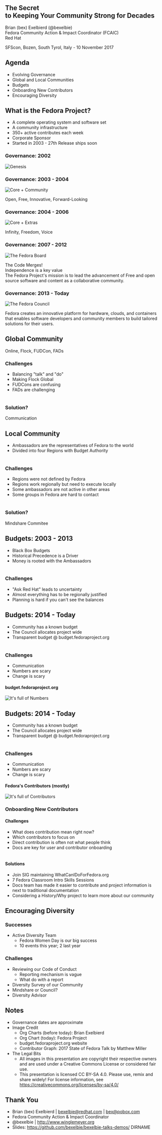 <!--Meta author:'Brian (bex) Exelbierd'-->
<!--Meta title:secret-to-keeping-community-strong-->
<!--Meta description:' The Secret to Keeping Your Community Strong for Decades: Open source software communities, as well as the individuals and the companies that form them, are constantly evolving. Come learn about how the Fedora community grows, evolving its governance, mission and community while staying true to its values for over a decade. In this talk, we’ll use real-life examples of community members who have become involved in Fedora, how we empower people to grow their local communities and how we bring them together globally. We’ll cover real examples that communities are faced with and the processes they’ve evolved to deal with them, from encouraging diversity to managing regional budgets to onboarding new contributors.'-->
<!--Meta theme:solarized-->
<!--Meta history:true-->
<!--Meta width:1280 height:800-->
<!--Meta center:false-->

<!--sec-->
## The Secret<br/>to Keeping Your Community Strong for Decades

Brian (bex) Exelbierd (@bexelbie)<br/>
Fedora Community Action & Impact Coordinator (FCAIC)<br/>
Red Hat

SFScon, Bozen, South Tyrol, Italy - 10 November 2017

<!--sec-->
## Agenda

- Evolving Governance
- Global and Local Communities
- Budgets
- Onboarding New Contributors
- Encouraging Diversity

<!--sec-->
## What is the Fedora Project?

- A complete operating system and software set
- A community infrastructure
- 350+ active contributes each week
- Corporate Sponsor
- Started in 2003 - 27th Release ships soon

<!--sec-->
### Governance: 2002

![Genesis](genesis.png)

<!--sec-->
### Governance: 2003 - 2004

![Core + Community](core-community.png)

Open, Free, Innovative, Forward-Looking

<!--sec-->
### Governance: 2004 - 2006

![Core + Extras](core-extras.png)

Infinity, Freedom, Voice

<!--sec-->
### Governance: 2007 - 2012

![The Fedora Board](board.png)

The Code Merges!<br/>
Independence is a key value<br/>
The Fedora Project's mission is to lead the advancement of Free and open source software and content as a collaborative community. 

<!--sec-->
### Governance: 2013 - Today

![The Fedora Council](orgchart.png)

Fedora creates an innovative platform for hardware, clouds, and containers that enables software developers and community members to build tailored solutions for their users.

<!--sec-->
## Global Community

Online, Flock, FUDCon, FADs

### Challenges
- Balancing "talk" and "do"
- Making Flock Global
- FUDCons are confusing
- FADs are challenging<br/>&nbsp;

### Solution?
Communication

<!--sec-->
## Local Community

- Ambassadors are the representatives of Fedora to the world
- Divided into four Regions with Budget Authority<br/>&nbsp;

### Challenges

- Regions were not defined by Fedora
- Regions work regionally but need to execute locally
- Some ambassadors are not active in other areas
- Some groups in Fedora are hard to contact<br/>&nbsp;

### Solution?

Mindshare Commitee

<!--sec-->
## Budgets: 2003 - 2013

- Black Box Budgets
- Historical Precedence is a Driver
- Money is rooted with the Ambassadors<br/>&nbsp;

### Challenges

- "Ask Red Hat" leads to uncertainty
- Almost everything has to be regionally justified
- Planning is hard if you can't see the balances

<!--sec-->
## Budgets: 2014 - Today

- Community has a known budget
- The Council allocates project wide
- Transparent budget @ budget.fedoraproject.org<br/>&nbsp;

### Challenges

- Communication
- Numbers are scary
- Change is scary

<!--sec-->
#### budget.fedoraproject.org
![It's full of Numbers](budget.png)

<!--sec-->
## Budgets: 2014 - Today

- Community has a known budget
- The Council allocates project wide
- Transparent budget @ budget.fedoraproject.org<br/>&nbsp;

### Challenges

- Communication
- Numbers are scary
- Change is scary

<!--sec-->
#### Fedora's Contributors (mostly)

![It's full of Contributors](contributors.png)

<!--sec-->
### Onboarding New Contributors

#### Challenges
- What does contribution mean right now?
- Which contributors to focus on
- Direct contribution is often not what people think
- Docs are key for user and contributor onboarding<br/>&nbsp;

#### Solutions
- Join SIG maintaining WhatCanIDoForFedora.org
- 7 Fedora Classroom Intro Skills Sessions
- Docs team has made it easier to contribute and project information is next to traditional documentation
- Considering a History/Why project to learn more about our community

<!--sec-->
## Encouraging Diversity

### Successes
- Active Diversity Team
  - Fedora Women Day is our big success
  - 10 events this year; 2 last year

### Challenges

- Reviewing our Code of Conduct
  - Reporting mechanism is vague
  - What do with a report
- Diversity Survey of our Community
- Mindshare or Council?
- Diversity Advisor

<!--sec-->
## Notes

- Governance dates are approximate
- Image Credit
  - Org Charts (before today): Brian Exelbierd
  - Org Chart (today): Fedora Project
  - budget.fedoraproject.org website
  - Contributor Graph: 2017 State of Fedora Talk by Matthew Miller
- The Legal Bits
  - All images in this presentation are copyright their respective owners and are used under a Creative Commons License or considered fair use.
  - This presentation is licensed CC BY-SA 4.0. Please use, remix and share widely!  For license information, see https://creativecommons.org/licenses/by-sa/4.0/

<!--sec-->
## Thank You

- Brian (bex) Exelbierd | bexelbie@redhat.com | bex@pobox.com
- Fedora Community Action & Impact Coordinator
- @bexelbie | http://www.winglemeyer.org
- Slides: https://github.com/bexelbie/bexelbie-talks-demos/ DIRNAME

